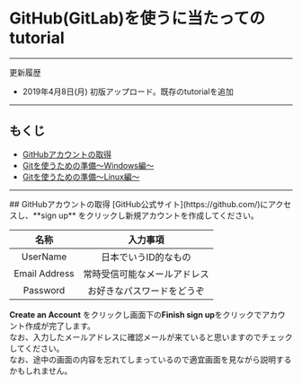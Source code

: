 # GitHub(GitLab)を使うに当たってのtutorial

----
更新履歴
- 2019年4月8日(月) 初版アップロード。既存のtutorialを追加
----

## もくじ
- [GitHubアカウントの取得](#GitHubアカウントの取得)
- [Gitを使うための準備〜Windows編〜](../doc/tutorial_win.md)
- [Gitを使うための準備〜Linux編〜](../doc/tutorial_linux.md)
----

<a name="GitHubアカウントの取得"/>
## GitHubアカウントの取得
[GitHub公式サイト](https://github.com/)にアクセスし、**sign up** をクリックし新規アカウントを作成してください。<br>

|       名称      |           入力事項        |
| :------------: | :-----------------------: |
| UserName       |    日本でいうID的なもの     |
| Email Address  | 常時受信可能なメールアドレス |
| Password       | お好きなパスワードをどうぞ   |

**Create an Account** をクリックし画面下の**Finish sign up**をクリックでアカウント作成が完了します。<br>
なお、入力したメールアドレスに確認メールが来ていると思いますのでチェックしてください。<br>
なお、途中の画面の内容を忘れてしまっているので適宜画面を見ながら説明するかもしれません。